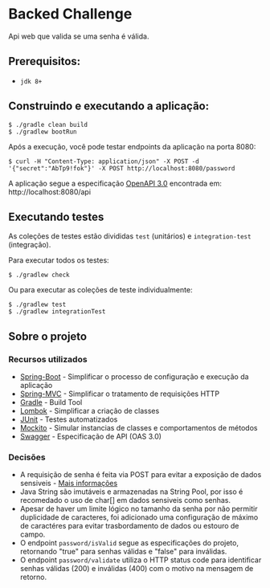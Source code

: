 # Backed Challenge

Api web que valida se uma senha é válida.

## Prerequisitos:

* `jdk 8+`

## Construindo e executando a aplicação:

```
$ ./gradle clean build
$ ./gradlew bootRun
```

Após a execução, você pode testar endpoints da aplicação na porta 8080:

```
$ curl -H "Content-Type: application/json" -X POST -d '{"secret":"AbTp9!fok"}' -X POST http://localhost:8080/password
```

A aplicação segue a especificação [OpenAPI 3.0](https://swagger.io/specification/) encontrada em: 
http://localhost:8080/api

## Executando testes

As coleções de testes estão divididas `test` (unitários) e `integration-test` (integração).

Para executar todos os testes:

```
$ ./gradlew check
```

Ou para executar as coleções de teste individualmente:

```
$ ./gradlew test
$ ./gradlew integrationTest
```

## Sobre o projeto

### Recursos utilizados

* [Spring-Boot](https://docs.spring.io/spring-boot/docs/current/reference/htmlsingle/) - Simplificar o processo de 
  configuração e execução da aplicação
* [Spring-MVC](https://spring.io/guides/gs/serving-web-content/) - Simplificar o tratamento de requisições HTTP
* [Gradle](https://gradle.org/) - Build Tool
* [Lombok](https://projectlombok.org/features/all) - Simplificar a criação de classes
* [JUnit](https://junit.org/junit5/docs/current/user-guide/) - Testes automatizados
* [Mockito](https://site.mockito.org/) - Simular instancias de classes e comportamentos de métodos
* [Swagger](https://swagger.io/docs/specification/about/) - Especificação de API (OAS 3.0)

### Decisões

* A requisição de senha é feita via POST para evitar a exposição de dados sensiveis - 
  [Mais informações](https://owasp.org/www-community/vulnerabilities/Information_exposure_through_query_strings_in_url)
* Java String são imutáveis e armazenadas na String Pool, por isso é recomedado o uso de char[] em dados sensiveis 
  como senhas.
* Apesar de haver um limite lógico no tamanho da senha por não permitir duplicidade de caracteres, foi adicionado 
  uma configuração de máximo de caractéres para evitar trasbordamento de dados ou estouro de campo.
* O endpoint `password/isValid` segue as especificações do projeto, retornando "true" para senhas válidas e "false" 
  para inválidas.
* O endpoint `password/validate` utiliza o HTTP status code para identificar senhas válidas (200) e inválidas (400) 
  com o motivo na mensagem de retorno.
